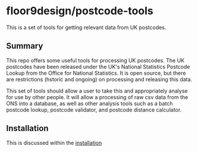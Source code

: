 # floor9design/postcode-tools

This is a set of tools for getting relevant data from UK postcodes. 

## Summary

This repo offers some useful tools for processing UK postcodes. The UK postcodes have been released under the UK's 
National Statistics Postcode Lookup from the Office for National Statistics. It is open source, but there are 
restrictions (hstoric and ongoing) on processing and releasing this data. 

This set of tools should allow a user to take this and appropriately analyse for use by other people.
It will allow a processing of raw csv data from the ONS into a database, as well as other analysis tools such as a 
batch postcode lookup, postcode validator, and postcode distance calculator.

## Installation
 
This is discussed within the [installation](docs/main/installation.md)



